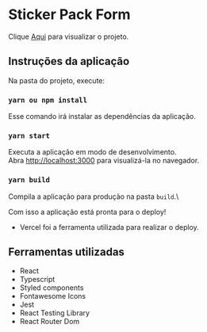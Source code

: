 # Sticker Pack Form

Clique [Aqui](https://sticker-pack-form-c9hehid5m-escanor-7.vercel.app/) para visualizar o projeto.

## Instruções da aplicação

Na pasta do projeto, execute:

### `yarn ou npm install`

Esse comando irá instalar as dependências da aplicação.

### `yarn start`

Executa a aplicação em modo de desenvolvimento.\
Abra [http://localhost:3000](http://localhost:3000) para visualizá-la no navegador.

### `yarn build`

Compila a aplicação para produção na pasta `build`.\

Com isso a aplicação está pronta para o deploy!

- Vercel foi a ferramenta utilizada para realizar o deploy.

## Ferramentas utilizadas

- React
- Typescript
- Styled components
- Fontawesome Icons
- Jest
- React Testing Library
- React Router Dom
